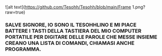 ![alt text](https://github.com/Tesohh/Tesohh/blob/main/Frame 1.png?raw=true)


### SALVE SIGNORE, IO SONO IL TESOHHLINO E MI PIACE BATTERE I TASTI DELLA TASTIERA DEL MIO COMPUTER PORTATILE PER DIGITARE DELLE PAROLE CHE MESSE INSIEME CREANO UNA LISTA DI COMANDI, CHIAMASI ANCHE PROGRAMMA.

<!--
**Tesohh/Tesohh** is a ✨ _special_ ✨ repository because its `README.md` (this file) appears on your GitHub profile.

Here are some ideas to get you started:

- 🔭 I’m currently working on ...
- 🌱 I’m currently learning ...
- 👯 I’m looking to collaborate on ...
- 🤔 I’m looking for help with ...
- 💬 Ask me about ...
- 📫 How to reach me: ...
- 😄 Pronouns: ...
- ⚡ Fun fact: ...
-->

